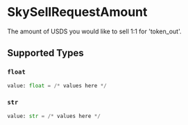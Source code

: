 # SkySellRequestAmount

The amount of USDS you would like to sell 1:1 for 'token_out'.


## Supported Types

### `float`

```python
value: float = /* values here */
```

### `str`

```python
value: str = /* values here */
```


